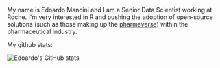 My name is Edoardo Mancini and I am a Senior Data Scientist working at Roche. I'm very interested in R and pushing the adoption of open-source solutions (such as those making up the [pharmaverse](https://github.com/pharmaverse)) within the pharmaceutical industry.

My github stats:

![Edoardo's GitHub stats](https://github-readme-stats.vercel.app/api?username=manciniedoardo&show_icons=true&theme=radical)

<!--
**manciniedoardo/manciniedoardo** is a ✨ _special_ ✨ repository because its `README.md` (this file) appears on your GitHub profile.

Here are some ideas to get you started:

- 🔭 I’m currently working on ...
- 🌱 I’m currently learning ...
- 👯 I’m looking to collaborate on ...
- 🤔 I’m looking for help with ...
- 💬 Ask me about ...
- 📫 How to reach me: ...
- 😄 Pronouns: ...
- ⚡ Fun fact: ...
-->
